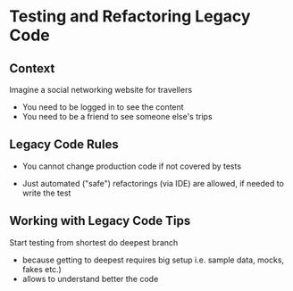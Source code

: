 # Testing and Refactoring Legacy Code

## Context

Imagine a social networking website for travellers

 * You need to be logged in to see the content
 * You need to be a friend to see someone else's trips

## Legacy Code Rules

 * You cannot change production code if not covered by tests
  - Just automated ("safe") refactorings (via IDE) are allowed,
    if needed to write the test

## Working with Legacy Code Tips

Start testing from shortest do deepest branch

 * because getting to deepest requires big setup i.e. sample data, mocks, fakes etc.)
 * allows to understand better the code
